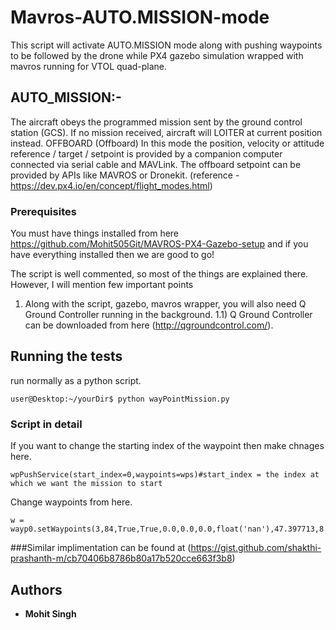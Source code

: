 # Mavros-AUTO.MISSION-mode
This script will activate AUTO.MISSION mode along with pushing waypoints to be followed by the drone while PX4 gazebo simulation wrapped with mavros running  for VTOL quad-plane.

## AUTO_MISSION:-

The aircraft obeys the programmed mission sent by the ground control station (GCS). If no mission received, aircraft will LOITER at current position instead.
OFFBOARD (Offboard) In this mode the position, velocity or attitude reference / target / setpoint is provided by a companion computer connected via serial cable and MAVLink. The offboard setpoint can be provided by APIs like MAVROS or Dronekit. (reference - https://dev.px4.io/en/concept/flight_modes.html)
### Prerequisites
You must have things installed from here https://github.com/Mohit505Git/MAVROS-PX4-Gazebo-setup 
and if you have everything installed then we are good to go!

The script is well commented, so most of the things are explained there. However, I will mention few important points
1) Along with  the script, gazebo, mavros wrapper, you will also need Q Ground Controller running in the background.
1.1) Q Ground Controller can be downloaded from here (http://qgroundcontrol.com/).

## Running the tests
 run normally as a python script.
```
user@Desktop:~/yourDir$ python wayPointMission.py 
```

### Script in detail

 If you want to change the starting index of the waypoint then make chnages here.

```
wpPushService(start_index=0,waypoints=wps)#start_index = the index at which we want the mission to start
```
Change waypoints from here.

```
w = wayp0.setWaypoints(3,84,True,True,0.0,0.0,0.0,float('nan'),47.397713,8.547605,50)
```
###Similar implimentation can be found at (https://gist.github.com/shakthi-prashanth-m/cb70406b8786b80a17b520cce663f3b8)
## Authors

* **Mohit Singh**
